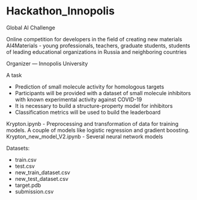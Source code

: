 # Hackathon_Innopolis

Global AI Challenge

Online competition for developers in the field of creating new materials AI4Materials - young professionals, teachers, graduate students, students of leading educational organizations in Russia and neighboring countries

Organizer — Innopolis University

A task
- Prediction of small molecule activity for homologous targets
- Participants will be provided with a dataset of small molecule inhibitors with known experimental activity against COVID-19
- It is necessary to build a structure-property model for inhibitors
- Classification metrics will be used to build the leaderboard

Krypton.ipynb - Preprocessing and transformation of data for training models. A couple of models like logistic regression and gradient boosting.
Krypton_new_model_V2.ipynb - Several neural network models

Datasets:
- train.csv
- test.csv
- new_train_dataset.csv
- new_test_dataset.csv
- target.pdb
- submission.csv
